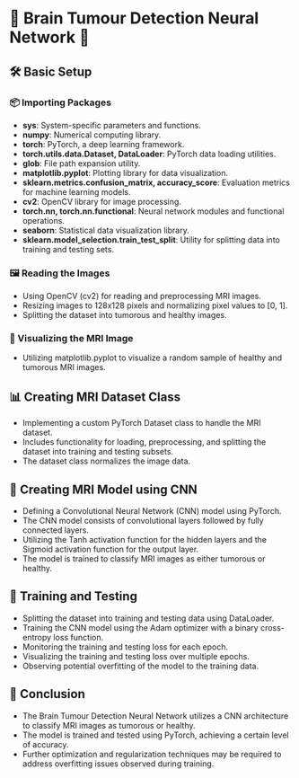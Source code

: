 # 🧠 Brain Tumour Detection Neural Network 🏥

## 🛠️ Basic Setup

### 📦 Importing Packages

- **sys**: System-specific parameters and functions.
- **numpy**: Numerical computing library.
- **torch**: PyTorch, a deep learning framework.
- **torch.utils.data.Dataset, DataLoader**: PyTorch data loading utilities.
- **glob**: File path expansion utility.
- **matplotlib.pyplot**: Plotting library for data visualization.
- **sklearn.metrics.confusion_matrix, accuracy_score**: Evaluation metrics for machine learning models.
- **cv2**: OpenCV library for image processing.
- **torch.nn, torch.nn.functional**: Neural network modules and functional operations.
- **seaborn**: Statistical data visualization library.
- **sklearn.model_selection.train_test_split**: Utility for splitting data into training and testing sets.

### 🖼️ Reading the Images

- Using OpenCV (cv2) for reading and preprocessing MRI images.
- Resizing images to 128x128 pixels and normalizing pixel values to [0, 1].
- Splitting the dataset into tumorous and healthy images.

### 📸 Visualizing the MRI Image

- Utilizing matplotlib.pyplot to visualize a random sample of healthy and tumorous MRI images.

## 📊 Creating MRI Dataset Class

- Implementing a custom PyTorch Dataset class to handle the MRI dataset.
- Includes functionality for loading, preprocessing, and splitting the dataset into training and testing subsets.
- The dataset class normalizes the image data.

## 🧠 Creating MRI Model using CNN

- Defining a Convolutional Neural Network (CNN) model using PyTorch.
- The CNN model consists of convolutional layers followed by fully connected layers.
- Utilizing the Tanh activation function for the hidden layers and the Sigmoid activation function for the output layer.
- The model is trained to classify MRI images as either tumorous or healthy.

## 🚀 Training and Testing

- Splitting the dataset into training and testing data using DataLoader.
- Training the CNN model using the Adam optimizer with a binary cross-entropy loss function.
- Monitoring the training and testing loss for each epoch.
- Visualizing the training and testing loss over multiple epochs.
- Observing potential overfitting of the model to the training data.

## 🎉 Conclusion

- The Brain Tumour Detection Neural Network utilizes a CNN architecture to classify MRI images as tumorous or healthy.
- The model is trained and tested using PyTorch, achieving a certain level of accuracy.
- Further optimization and regularization techniques may be required to address overfitting issues observed during training.
